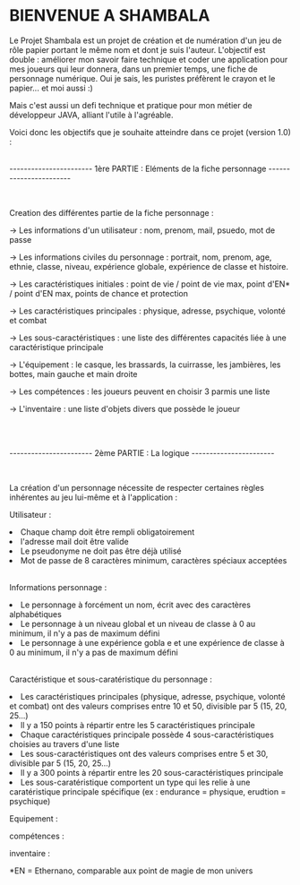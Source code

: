 <H1>BIENVENUE A SHAMBALA</H1>

Le Projet Shambala est un projet de création et de numération d'un jeu de rôle papier portant le même nom et dont je suis l'auteur.
L'objectif est double : améliorer mon savoir faire technique et coder une application pour mes joueurs qui leur donnera, dans un premier temps, une fiche de personnage numérique.
Oui je sais, les puristes préfèrent le crayon et le papier... et moi aussi :)

Mais c'est aussi un defi technique et pratique pour mon métier de développeur JAVA, alliant l'utile à l'agréable.

Voici donc les objectifs que je souhaite atteindre dans ce projet (version 1.0) :
<br>
<br>

<p>----------------------- 1ère PARTIE : Eléments de la fiche personnage ----------------------- </p>
<br>

Creation des différentes partie de la fiche personnage :
  <p>-> Les informations d'un utilisateur : nom, prenom, mail, psuedo, mot de passe
  <p>-> Les informations civiles du personnage : portrait, nom, prenom, age, ethnie, classe, niveau, expérience globale, expérience de classe et histoire.</p>
  <p>-> Les caractéristiques initiales : point de vie / point de vie max, point d'EN* / point d'EN max, points de chance et protection</p>
  <p>-> Les caractéristiques principales : physique, adresse, psychique, volonté et combat</p>
  <p>-> Les sous-caractéristiques : une liste des différentes capacités liée à une caractéristique principale</p>
  <p>-> L'équipement : le casque, les brassards, la cuirrasse, les jambières, les bottes, main gauche et main droite</p>
  <p>-> Les compétences : les joueurs peuvent en choisir 3 parmis une liste</p>
  <p>-> L'inventaire : une liste d'objets divers que possède le joueur</p>
  <br>
  <br>

<p>----------------------- 2ème PARTIE : La logique ----------------------- </p>
  <br>

La création d'un personnage nécessite de respecter certaines règles inhérentes au jeu lui-même et à l'application :

Utilisateur : 
  <li>Chaque champ doit être rempli obligatoirement</li>
  <li>l'adresse mail doit être valide</li>
  <li>Le pseudonyme ne doit pas être déjà utilisé</li>
  <li>Mot de passe de 8 caractères minimum, caractères spéciaux acceptées</li>
  <br>
  
Informations personnage :
  <br>
  <li>Le personnage à forcément un nom, écrit avec des caractères alphabétiques</li>
  <li>Le personnage à un niveau global et un niveau de classe à 0 au minimum, il n'y a pas de maximum défini</li>
  <li>Le personnage à une expérience gobla e et une expérience de classe à 0 au minimum, il n'y a pas de maximum défini</li>
  <br>
  
Caractéristique et sous-caratéristique du personnage :
  <li>Les caractéristiques principales (physique, adresse, psychique, volonté et combat) ont des valeurs comprises entre 10 et 50, divisible par 5 (15, 20, 25...)</li>
  <li>Il y a 150 points à répartir entre les 5 caractéristiques principale</li>
  <li>Chaque caractéristiques principale possède 4 sous-caractéristiques choisies au travers d'une liste</li>
  <li>Les sous-caractéristiques ont des valeurs comprises entre 5 et 30, divisible par 5 (15, 20, 25...)</li>
  <li>Il y a 300 points à répartir entre les 20 sous-caractéristiques principale</li>
  <li>Les sous-caratéristique comportent un type qui les relie à une caratéristique principale spécifique (ex : endurance = physique, erudtion = psychique)</li>

Equipement :


compétences :


inventaire :
  

  *EN = Ethernano, comparable aux point de magie de mon univers

